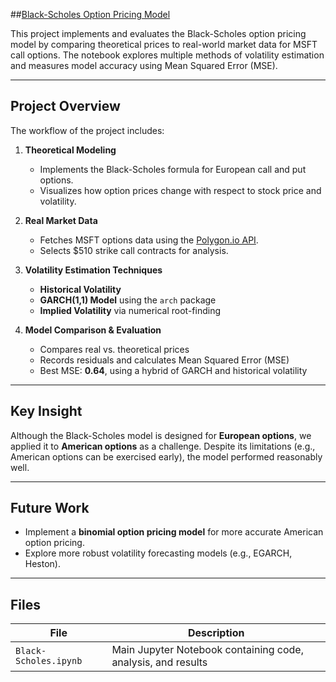 ##[Black-Scholes Option Pricing Model](Black-Scholes.ipynb)

This project implements and evaluates the Black-Scholes option pricing model by comparing theoretical prices to real-world market data for MSFT call options. The notebook explores multiple methods of volatility estimation and measures model accuracy using Mean Squared Error (MSE).

---

## Project Overview

The workflow of the project includes:

1. **Theoretical Modeling**
   - Implements the Black-Scholes formula for European call and put options.
   - Visualizes how option prices change with respect to stock price and volatility.

2. **Real Market Data**
   - Fetches MSFT options data using the [Polygon.io API](https://polygon.io/).
   - Selects $510 strike call contracts for analysis.

3. **Volatility Estimation Techniques**
   - **Historical Volatility**
   - **GARCH(1,1) Model** using the `arch` package
   - **Implied Volatility** via numerical root-finding

4. **Model Comparison & Evaluation**
   - Compares real vs. theoretical prices
   - Records residuals and calculates Mean Squared Error (MSE)
   - Best MSE: **0.64**, using a hybrid of GARCH and historical volatility

---

## Key Insight

Although the Black-Scholes model is designed for **European options**, we applied it to **American options** as a challenge. Despite its limitations (e.g., American options can be exercised early), the model performed reasonably well.

---

## Future Work

- Implement a **binomial option pricing model** for more accurate American option pricing.
- Explore more robust volatility forecasting models (e.g., EGARCH, Heston).

---

## Files

| File | Description |
|------|-------------|
| `Black-Scholes.ipynb` | Main Jupyter Notebook containing code, analysis, and results |

